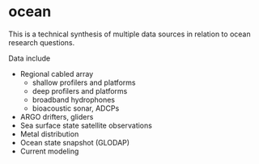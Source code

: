 # ocean

This is a technical synthesis of multiple data sources in relation to ocean research questions. 

Data include

* Regional cabled array
    * shallow profilers and platforms
    * deep profilers and platforms
    * broadband hydrophones
    * bioacoustic sonar, ADCPs
* ARGO drifters, gliders
* Sea surface state satellite observations
* Metal distribution
* Ocean state snapshot (GLODAP)
* Current modeling
